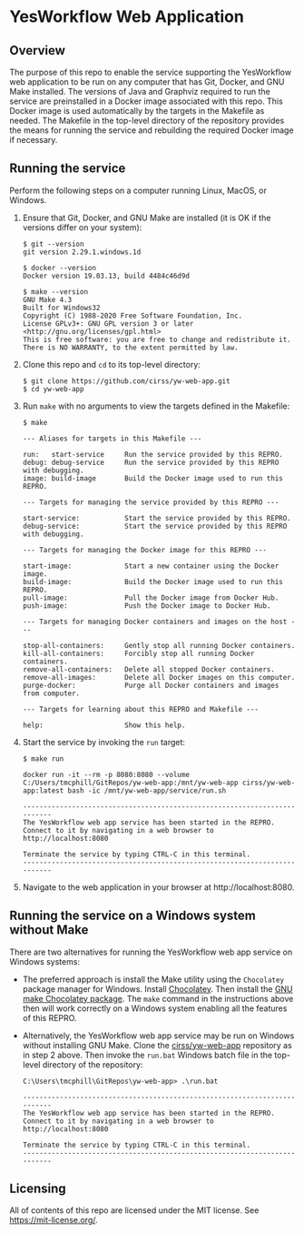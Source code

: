 # YesWorkflow Web Application

## Overview

The purpose of this repo to enable the service supporting the YesWorkflow web
application to be run on any computer that has Git, Docker, and GNU Make
installed. The versions of Java and Graphviz required to run the service are
preinstalled in a Docker image associated with this repo. This Docker image is
used automatically by the targets in the Makefile as needed. The Makefile in
the top-level directory of the repository provides the means for running the 
service and rebuilding the required Docker image if necessary.

## Running the service

Perform the following steps on a computer running Linux, MacOS, or Windows.

1. Ensure that Git, Docker, and GNU Make are installed (it is OK if the versions differ on your system):

	```
	$ git --version
	git version 2.29.1.windows.1d

	$ docker --version
	Docker version 19.03.13, build 4484c46d9d

	$ make --version
	GNU Make 4.3
	Built for Windows32
	Copyright (C) 1988-2020 Free Software Foundation, Inc.
	License GPLv3+: GNU GPL version 3 or later <http://gnu.org/licenses/gpl.html>
	This is free software: you are free to change and redistribute it.
	There is NO WARRANTY, to the extent permitted by law.
	```

2. Clone this repo and `cd` to its top-level directory:

	```
	$ git clone https://github.com/cirss/yw-web-app.git
    $ cd yw-web-app
	```

3. Run `make` with no arguments to view the targets defined in the Makefile:

    ```
    $ make

    --- Aliases for targets in this Makefile ---

    run:   start-service     Run the service provided by this REPRO.
    debug: debug-service     Run the service provided by this REPRO with debugging.
    image: build-image       Build the Docker image used to run this REPRO.

    --- Targets for managing the service provided by this REPRO ---

    start-service:           Start the service provided by this REPRO.
    debug-service:           Start the service provided by this REPRO with debugging.

    --- Targets for managing the Docker image for this REPRO ---

    start-image:             Start a new container using the Docker image.
    build-image:             Build the Docker image used to run this REPRO.
    pull-image:              Pull the Docker image from Docker Hub.
    push-image:              Push the Docker image to Docker Hub.

    --- Targets for managing Docker containers and images on the host ---

    stop-all-containers:     Gently stop all running Docker containers.
    kill-all-containers:     Forcibly stop all running Docker containers.
    remove-all-containers:   Delete all stopped Docker containers.
    remove-all-images:       Delete all Docker images on this computer.
    purge-docker:            Purge all Docker containers and images from computer.

    --- Targets for learning about this REPRO and Makefile ---

    help:                    Show this help.
    ```

3. Start the service by invoking the `run` target:

	```
    $ make run

    docker run -it --rm -p 8080:8080 --volume C:/Users/tmcphill/GitRepos/yw-web-app:/mnt/yw-web-app cirss/yw-web-app:latest bash -ic /mnt/yw-web-app/service/run.sh

    --------------------------------------------------------------------------
    The YesWorkflow web app service has been started in the REPRO.
    Connect to it by navigating in a web browser to http://localhost:8080

    Terminate the service by typing CTRL-C in this terminal.
    --------------------------------------------------------------------------
	```

4. Navigate to the web application in your browser at http://localhost:8080.

## Running the service on a Windows system without Make

There are two alternatives for running the YesWorkflow web app service on Windows systems:

- The preferred approach is install the Make utility using the `Chocolatey` package manager for Windows. Install [Chocolatey](https://chocolatey.org/install). Then install the [GNU make Chocolatey package](https://chocolatey.org/packages/make). The `make` command in the instructions above then will work correctly on a Windows system enabling all the features of this REPRO.

- Alternatively, the YesWorkflow web app service may be run on Windows without installing GNU Make. Clone the [cirss/yw-web-app](https://github.com/cirss/yw-web-app) repository as in step 2 above.  Then invoke the `run.bat` Windows batch file in the top-level directory of the repository:

	```
    C:\Users\tmcphill\GitRepos\yw-web-app> .\run.bat

    --------------------------------------------------------------------------
    The YesWorkflow web app service has been started in the REPRO.
    Connect to it by navigating in a web browser to http://localhost:8080

    Terminate the service by typing CTRL-C in this terminal.
    --------------------------------------------------------------------------	
    ```

## Licensing

All of contents of this repo are licensed under the MIT license. See https://mit-license.org/.


